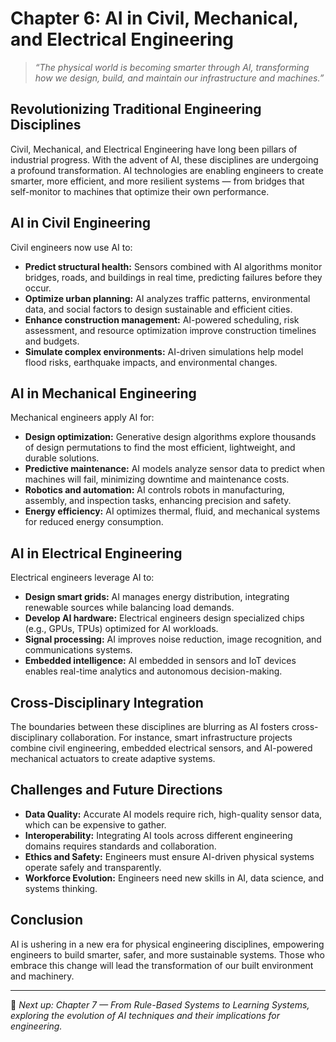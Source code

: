 # Chapter 6: AI in Civil, Mechanical, and Electrical Engineering

> _“The physical world is becoming smarter through AI, transforming how we design, build, and maintain our infrastructure and machines.”_

## Revolutionizing Traditional Engineering Disciplines

Civil, Mechanical, and Electrical Engineering have long been pillars of industrial progress. With the advent of AI, these disciplines are undergoing a profound transformation. AI technologies are enabling engineers to create smarter, more efficient, and more resilient systems — from bridges that self-monitor to machines that optimize their own performance.

## AI in Civil Engineering

Civil engineers now use AI to:

- **Predict structural health:** Sensors combined with AI algorithms monitor bridges, roads, and buildings in real time, predicting failures before they occur.  
- **Optimize urban planning:** AI analyzes traffic patterns, environmental data, and social factors to design sustainable and efficient cities.  
- **Enhance construction management:** AI-powered scheduling, risk assessment, and resource optimization improve construction timelines and budgets.  
- **Simulate complex environments:** AI-driven simulations help model flood risks, earthquake impacts, and environmental changes.

## AI in Mechanical Engineering

Mechanical engineers apply AI for:

- **Design optimization:** Generative design algorithms explore thousands of design permutations to find the most efficient, lightweight, and durable solutions.  
- **Predictive maintenance:** AI models analyze sensor data to predict when machines will fail, minimizing downtime and maintenance costs.  
- **Robotics and automation:** AI controls robots in manufacturing, assembly, and inspection tasks, enhancing precision and safety.  
- **Energy efficiency:** AI optimizes thermal, fluid, and mechanical systems for reduced energy consumption.

## AI in Electrical Engineering

Electrical engineers leverage AI to:

- **Design smart grids:** AI manages energy distribution, integrating renewable sources while balancing load demands.  
- **Develop AI hardware:** Electrical engineers design specialized chips (e.g., GPUs, TPUs) optimized for AI workloads.  
- **Signal processing:** AI improves noise reduction, image recognition, and communications systems.  
- **Embedded intelligence:** AI embedded in sensors and IoT devices enables real-time analytics and autonomous decision-making.

## Cross-Disciplinary Integration

The boundaries between these disciplines are blurring as AI fosters cross-disciplinary collaboration. For instance, smart infrastructure projects combine civil engineering, embedded electrical sensors, and AI-powered mechanical actuators to create adaptive systems.

## Challenges and Future Directions

- **Data Quality:** Accurate AI models require rich, high-quality sensor data, which can be expensive to gather.  
- **Interoperability:** Integrating AI tools across different engineering domains requires standards and collaboration.  
- **Ethics and Safety:** Engineers must ensure AI-driven physical systems operate safely and transparently.  
- **Workforce Evolution:** Engineers need new skills in AI, data science, and systems thinking.

## Conclusion

AI is ushering in a new era for physical engineering disciplines, empowering engineers to build smarter, safer, and more sustainable systems. Those who embrace this change will lead the transformation of our built environment and machinery.

---

📌 *Next up: Chapter 7 — From Rule-Based Systems to Learning Systems, exploring the evolution of AI techniques and their implications for engineering.*
